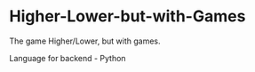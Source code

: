 # Higher-Lower-but-with-Games
The game Higher/Lower, but with games.

Language for backend - Python
